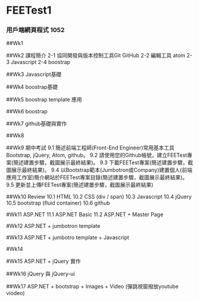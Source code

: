 ﻿# FEETest1
### 用戶端網頁程式 1052
##Wk1

##Wk2 課程簡介
2-1 協同開發與版本控制工具Git GitHub
2-2 編輯工具 atom
2-3 Javascript
2-4 boostrap

##Wk3 Javascript基礎


##Wk4 boostrap基礎


##Wk5 boostrap template 應用


##Wk6 boostrap


##Wk7 github基礎與實作

##Wk8

##Wk9 期中考試
9.1 簡述前端工程師(Front-End Engineer)常用基本工具Bootstrap, jQuery, Atom, github。
9.2 請使用您的Github帳號，建立FEETest專案(簡述建置步驟，截圖展示最終結果)。
9.3 下載FEETest專案(簡述建置步驟，截圖展示最終結果)。
9.4 以Bootstrap範本(Jumbotron或Company)建置個人(前端應用工作室)簡介網站於FEETest專案目錄(簡述建置步驟，截圖展示最終結果)。
9.5 更新並上傳FEETest專案(簡述建置步驟，截圖展示最終結果)


##Wk10 Review
10.1 HTML
10.2 CSS (div / span)
10.3 Javascript
10.4 jQuery
10.5 bootstrap (fluid container)
10.6 github


#Wk11 ASP.NET
11.1 ASP.NET Basic
11.2 ASP.NET + Master Page


#Wk12 ASP.NET + jumbotron template


#Wk13 ASP.NET + jumbotro template + Javascript


#Wk14


#Wk15 ASP.NET + jQuery 實作


##Wk16 jQuery 與 jQuery-ui


##Wk17 ASP.NET + bootstrap + Images + Video (彈跳視窗撥放youtube viodeo)
